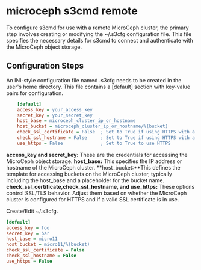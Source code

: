 # microceph s3cmd remote

To configure s3cmd for use with a remote MicroCeph cluster, the primary step involves creating or modifying the ~/.s3cfg configuration file. This file specifies the necessary details for s3cmd to connect and authenticate with the MicroCeph object storage.

## Configuration Steps

An INI-style configuration file named .s3cfg needs to be created in the user's home directory. This file contains a [default] section with key-value pairs for configuration.

```ini
    [default]
    access_key = your_access_key
    secret_key = your_secret_key
    host_base = microceph_cluster_ip_or_hostname
    host_bucket = microceph_cluster_ip_or_hostname/%(bucket)
    check_ssl_certificate = False  ; Set to True if using HTTPS with a valid certificate
    check_ssl_hostname = False     ; Set to True if using HTTPS with a valid certificate
    use_https = False              ; Set to True to use HTTPS
```

**access_key and secret_key:** These are the credentials for accessing the MicroCeph object storage.
**host_base:** This specifies the IP address or hostname of the MicroCeph cluster.
**host_bucket:**This defines the template for accessing buckets on the MicroCeph cluster, typically including the host_base and a placeholder for the bucket name.
**check_ssl_certificate,check_ssl_hostname, and use_https:** These options control SSL/TLS behavior. Adjust them based on whether the MicroCeph cluster is configured for HTTPS and if a valid SSL certificate is in use.

Create/Edit ~/.s3cfg.

```ini
[default]
access_key = foo
secret_key = bar
host_base = micro11
host_bucket = micro11/%(bucket)
check_ssl_certificate = False
check_ssl_hostname = False
use_https = False
```
